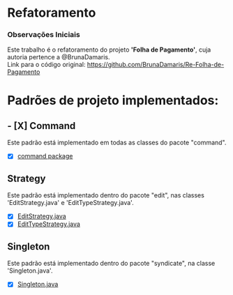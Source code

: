 # Refatoramento

### Observações Iniciais
Este trabalho é o refatoramento do projeto **'Folha de Pagamento'**, cuja autoria pertence a @BrunaDamaris.  
Link para o código original: https://github.com/BrunaDamaris/Re-Folha-de-Pagamento 

# Padrões de projeto implementados: 

## - [X] Command

   Este padrão está implementado em todas as classes do pacote "command". 
   
   - [X] [command package](https://github.com/ferreiraluana/Refactor2/tree/master/src/command)
    
## Strategy

   Este padrão está implementado dentro do pacote "edit", nas classes 'EditStrategy.java' e 'EditTypeStrategy.java'. 
   
  - [X] [EditStrategy.java](https://github.com/ferreiraluana/Refactor2/blob/master/src/edit/EditStrategy.java)
  - [X] [EditTypeStrategy.java](https://github.com/ferreiraluana/Refactor2/blob/master/src/edit/EditTypeStrategy.java)
     
## Singleton

   Este padrão está implementado dentro do pacote "syndicate", na classe 'Singleton.java'.
   
   - [X] [Singleton.java](https://github.com/ferreiraluana/Refactor2/blob/master/src/syndicate/Singleton.java)
     
